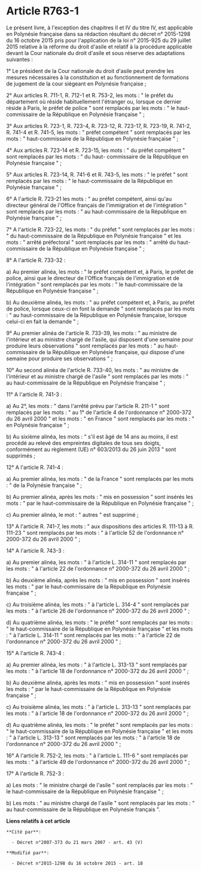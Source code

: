 # Article R763-1

Le présent livre, à l'exception des chapitres II et IV du titre IV, est applicable en Polynésie française dans sa rédaction
résultant du décret n° 2015-1298 du 16 octobre 2015 pris pour l'application de la loi n° 2015-925 du 29 juillet 2015 relative
à la réforme du droit d'asile et relatif à la procédure applicable devant la Cour nationale du droit d'asile et sous réserve
des adaptations suivantes : 

1° Le président de la Cour nationale du droit d'asile peut prendre les mesures nécessaires à la constitution et au
fonctionnement de formations de jugement de la cour siégeant en Polynésie française ; 

2° Aux articles R. 711-1, R. 712-1 et R. 753-2, les mots : " le préfet du département où réside habituellement l'étranger ou,
lorsque ce dernier réside à Paris, le préfet de police " sont remplacés par les mots : " le haut-commissaire de la République
en Polynésie française " ; 

3° Aux articles R. 723-1, R. 723-4, R. 723-12, R. 723-17, R. 723-19, R. 741-2, R. 741-4 et R. 741-5, les mots : " préfet
compétent " sont remplacés par les mots : " haut-commissaire de la République en Polynésie française " ; 

4° Aux articles R. 723-14 et R. 723-15, les mots : " du préfet compétent " sont remplacés par les mots : " du haut-
commissaire de la République en Polynésie française " ; 

5° Aux articles R. 723-14, R. 741-6 et R. 743-5, les mots : " le préfet " sont remplacés par les mots : " le haut-commissaire
de la République en Polynésie française " ; 

6° A l'article R. 723-21 les mots : " au préfet compétent, ainsi qu'au directeur général de l'Office français de
l'immigration et de l'intégration " sont remplacés par les mots : " au haut-commissaire de la République en Polynésie
française " ; 

7° A l'article R. 723-22, les mots : " du préfet " sont remplacés par les mots : " du haut-commissaire de la République en
Polynésie française " et les mots : " arrêté préfectoral " sont remplacés par les mots : " arrêté du haut-commissaire de la
République en Polynésie française " ; 

8° A l'article R. 733-32 : 

a) Au premier alinéa, les mots : " le préfet compétent et, à Paris, le préfet de police, ainsi que le directeur de l'Office
français de l'immigration et de l'intégration " sont remplacés par les mots : " le haut-commissaire de la République en
Polynésie française " ; 

b) Au deuxième alinéa, les mots : " au préfet compétent et, à Paris, au préfet de police, lorsque ceux-ci en font la demande
" sont remplacés par les mots : " au haut-commissaire de la République en Polynésie française, lorsque celui-ci en fait la
demande " ; 

9° Au premier alinéa de l'article R. 733-39, les mots : " au ministre de l'intérieur et au ministre chargé de l'asile, qui
disposent d'une semaine pour produire leurs observations " sont remplacés par les mots : " au haut-commissaire de la
République en Polynésie française, qui dispose d'une semaine pour produire ses observations " ; 

10° Au second alinéa de l'article R. 733-40, les mots : " au ministre de l'intérieur et au ministre chargé de l'asile " sont
remplacés par les mots : " au haut-commissaire de la République en Polynésie française " ; 

11° A l'article R. 741-3 : 

a) Au 2°, les mots : " dans l'arrêté prévu par l'article R. 211-1 " sont remplacés par les mots : " au 1° de l'article 4 de
l'ordonnance n° 2000-372 du 26 avril 2000 " et les mots : " en France " sont remplacés par les mots : " en Polynésie
française " ; 

b) Au sixième alinéa, les mots : " s'il est âgé de 14 ans au moins, il est procédé au relevé des empreintes digitales de tous
ses doigts, conformément au règlement (UE) n° 603/2013 du 26 juin 2013 " sont supprimés ; 

12° A l'article R. 741-4 : 

a) Au premier alinéa, les mots : " de la France " sont remplacés par les mots : " de la Polynésie française " ; 

b) Au premier alinéa, après les mots : " mis en possession " sont insérés les mots : " par le haut-commissaire de la
République en Polynésie française " ; 

c) Au premier alinéa, le mot : " autres " est supprimé ; 

13° A l'article R. 741-7, les mots : " aux dispositions des articles R. 111-13 à R. 111-23 " sont remplacés par les mots : "
à l'article 52 de l'ordonnance n° 2000-372 du 26 avril 2000 " ; 

14° A l'article R. 743-3 : 

a) Au premier alinéa, les mots : " à l'article L. 314-11 " sont remplacés par les mots : " à l'article 22 de l'ordonnance n°
2000-372 du 26 avril 2000 " ; 

b) Au deuxième alinéa, après les mots : " mis en possession " sont insérés les mots : " par le haut-commissaire de la
République en Polynésie française " ; 

c) Au troisième alinéa, les mots : " à l'article L. 314-4 " sont remplacés par les mots : " à l'article 26 de l'ordonnance n°
2000-372 du 26 avril 2000 " ; 

d) Au quatrième alinéa, les mots : " le préfet " sont remplacés par les mots : " le haut-commissaire de la République en
Polynésie française " et les mots : " à l'article L. 314-11 " sont remplacés par les mots : " à l'article 22 de l'ordonnance
n° 2000-372 du 26 avril 2000 " ; 

15° A l'article R. 743-4 : 

a) Au premier alinéa, les mots : " à l'article L. 313-13 " sont remplacés par les mots : " à l'article 18 de l'ordonnance n°
2000-372 du 26 avril 2000 " ; 

b) Au deuxième alinéa, après les mots : " mis en possession " sont insérés les mots : " par le haut-commissaire de la
République en Polynésie française " ; 

c) Au troisième alinéa, les mots : " à l'article L. 313-13 " sont remplacés par les mots : " à l'article 18 de l'ordonnance
n° 2000-372 du 26 avril 2000 " ; 

d) Au quatrième alinéa, les mots : " le préfet " sont remplacés par les mots : " le haut-commissaire de la République en
Polynésie française " et les mots : " à l'article L. 313-13 " sont remplacés par les mots : " à l'article 18 de l'ordonnance
n° 2000-372 du 26 avril 2000 " ; 

16° A l'article R. 752-2, les mots : " à l'article L. 111-6 " sont remplacés par les mots : " à l'article 49 de l'ordonnance
n° 2000-372 du 26 avril 2000 " ; 

17° A l'article R. 752-3 : 

a) Les mots : " le ministre chargé de l'asile " sont remplacés par les mots : " le haut-commissaire de la République en
Polynésie française " ; 

b) Les mots : " au ministre chargé de l'asile " sont remplacés par les mots : " au haut-commissaire de la République en
Polynésie français ".

**Liens relatifs à cet article**

	**Cité par**:

	  - Décret n°2007-373 du 21 mars 2007 - art. 43 (V)

	**Modifié par**:

	  - Décret n°2015-1298 du 16 octobre 2015 - art. 18
